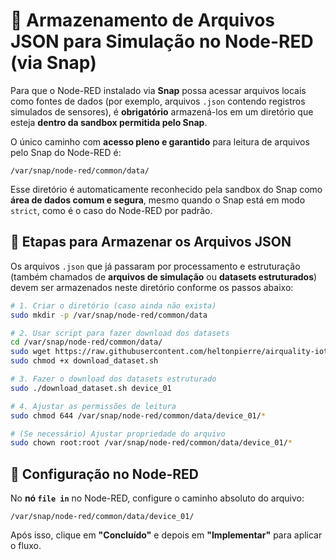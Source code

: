 
# 📂 Armazenamento de Arquivos JSON para Simulação no Node-RED (via Snap)

Para que o Node-RED instalado via **Snap** possa acessar arquivos locais como fontes de dados (por exemplo, arquivos `.json` contendo registros simulados de sensores), é **obrigatório** armazená-los em um diretório que esteja **dentro da sandbox permitida pelo Snap**.

O único caminho com **acesso pleno e garantido** para leitura de arquivos pelo Snap do Node-RED é:

```
/var/snap/node-red/common/data/
```

Esse diretório é automaticamente reconhecido pela sandbox do Snap como **área de dados comum e segura**, mesmo quando o Snap está em modo `strict`, como é o caso do Node-RED por padrão.

## 📌 Etapas para Armazenar os Arquivos JSON

Os arquivos `.json` que já passaram por processamento e estruturação (também chamados de **arquivos de simulação** ou **datasets estruturados**) devem ser armazenados neste diretório conforme os passos abaixo:

```bash
# 1. Criar o diretório (caso ainda não exista)
sudo mkdir -p /var/snap/node-red/common/data

# 2. Usar script para fazer download dos datasets
cd /var/snap/node-red/common/data/ 
sudo wget https://raw.githubusercontent.com/heltonpierre/airquality-iot-platform/refs/heads/main/scripting/download_dataset.sh
sudo chmod +x download_dataset.sh

# 3. Fazer o download dos datasets estruturado
sudo ./download_dataset.sh device_01

# 4. Ajustar as permissões de leitura
sudo chmod 644 /var/snap/node-red/common/data/device_01/* 

# (Se necessário) Ajustar propriedade do arquivo
sudo chown root:root /var/snap/node-red/common/data/device_01/* 
```

## 📂 Configuração no Node-RED

No **nó `file in`** no Node-RED, configure o caminho absoluto do arquivo:

```
/var/snap/node-red/common/data/device_01/ 
```

Após isso, clique em **"Concluído"** e depois em **"Implementar"** para aplicar o fluxo.